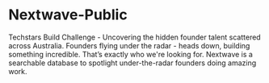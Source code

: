 # Nextwave-Public
Techstars Build Challenge - Uncovering the hidden founder talent scattered across Australia. Founders flying under the radar - heads down, building something incredible. That’s exactly who we're looking for. Nextwave is a searchable database to spotlight under-the-radar founders doing amazing work.
